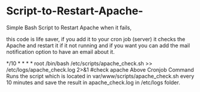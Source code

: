 # Script-to-Restart-Apache-
Simple Bash Script to Restart Apache when it fails, 



this code is life saver, if you add it to your cron job (server) it checks the Apache and restart it if it not running and if you want you can add the mail notification option to have an email about it.

*/10 * * * * root /bin/bash /etc/scripts/apache_check.sh >> /etc/logs/apache_check.log 2>&1 #check apache
Above Cronjob Command Runs the script which is located in var/www/scripts/apache_check.sh every 10 minutes and save the result in apache_check.log in /etc/logs folder.
